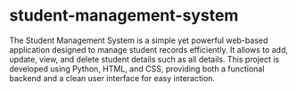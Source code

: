 # student-management-system
The Student Management System is a simple yet powerful web-based application designed to manage student records efficiently. It allows to add, update, view, and delete student details such as all details. This project is developed using Python, HTML, and CSS, providing both a functional backend and a clean user interface for easy interaction.
